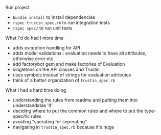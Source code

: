 Run project
- `bundle install` to install dependencies
- `rspec trustin_spec.rb` to run integration tests
- `rspec spec/` to run unit tests 

What I'd do had I more time
- adds exception handling for API
- adds model validations : evaluation needs to have all attributes, otherwise error etc
- add factorybot gem and make factories of Evaluation
- singletons on the API classes and Trustin
- uses symbols instead of strings for evaluation attributes
- think of a better organization of `trustin_spec.rb`

What I had a hard time doing
- understanding the rules from readme and putting them into understandable 'if' 
- deciding where to put the common rules and where to put the type-specific rules
- avoiding "sperating for seperating"
- navigating in `trustin_spec.rb` because it's huge
